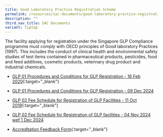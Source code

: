 ```yaml
---
title: Good Laboratory Practice Registration Scheme
permalink: /resources/sac-documents/good-laboratory-practice-registration/
description: ""
third_nav_title: SAC Documents
variant: tiptap
---
```

<p>The facility applying for registration under the Singapore GLP Compliance
programme must comply with OECD principles of Good laboratory Practices
(1997). This includes the conduct of clinical health and environmental
safety studies of test items contained in pharmaceutical products, pesticides,
food and feed additives, cosmetic products, veterinary drug product and
industrial chemicals.</p>
<ul data-tight="true" class="tight">
<li>
<p><a href="/files/Documents/Glp/GLP-01-16-Feb-2020.pdf" rel="noopener noreferrer nofollow" target="_blank">GLP 01 Procedures and Conditions for GLP Registration - 16 Feb 2020</a>{:target="_blank"}</p>
</li>
<li>
<p><a href="https://go.gov.sg/glp01-09dec2024" rel="noopener nofollow" target="_blank">GLP 01 Procedures and Conditions for GLP Registration - 09 Dec 2024</a>
</p>
</li>
<li>
<p><a href="/files/Documents/Glp/GLP02-GLP-Fee-structure-11Oct2019.pdf" rel="noopener noreferrer nofollow" target="_blank">GLP 02 Fee Schedule for Registration of GLP Facilities - 11 Oct 2019</a>{:target="_blank"}</p>
</li>
<li>
<p><a href="https://go.gov.sg/glp-fees-schedule-04nov2024" rel="noopener nofollow" target="_blank">GLP 02 Fee Schedule for Registration of GLP facilities - 04 Nov 2024 wef 1 Dec 2024</a>
</p>
</li>
<li>
<p><a href="/files/Documents/SACFM10-AC-feedback-form-15-Jul-19.doc" rel="noopener noreferrer nofollow" target="_blank">Accreditation Feedback Form</a>{:target="_blank"}</p>
</li>
</ul>
<p></p>